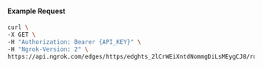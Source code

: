 <!-- Code generated for API Clients. DO NOT EDIT. -->

#### Example Request

```bash
curl \
-X GET \
-H "Authorization: Bearer {API_KEY}" \
-H "Ngrok-Version: 2" \
https://api.ngrok.com/edges/https/edghts_2lCrWEiXntdNommgDiLsMEygCJ8/routes/edghtsrt_2lCrWNiHqri2fwYvzQHaUzz5C5a/request_headers
```

